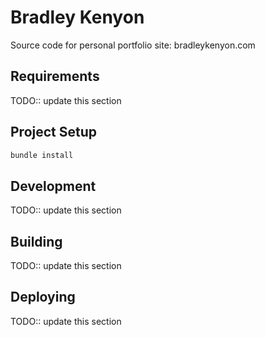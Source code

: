 # Bradley Kenyon

Source code for personal portfolio site: bradleykenyon.com

## Requirements

TODO:: update this section

## Project Setup

```bash
bundle install
```

## Development

TODO:: update this section

## Building

TODO:: update this section

## Deploying

TODO:: update this section
